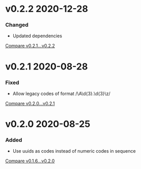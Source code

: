 # v0.2.2 2020-12-28

### Changed
 
- Updated dependencies

[Compare v0.2.1...v0.2.2](https://github.com/nxt-insurance/nxt_error_registry/compare/v0.2.1...v0.2.2)

# v0.2.1 2020-08-28

### Fixed
 
- Allow legacy codes of format /\A\d{3}\.\d{3}\z/ 

[Compare v0.2.0...v0.2.1](https://github.com/nxt-insurance/nxt_error_registry/compare/v0.2.0...v0.2.1)

# v0.2.0 2020-08-25

### Added
 
- Use uuids as codes instead of numeric codes in sequence 

[Compare v0.1.6...v0.2.0](https://github.com/nxt-insurance/nxt_error_registry/compare/v0.1.6...v0.2.0)
